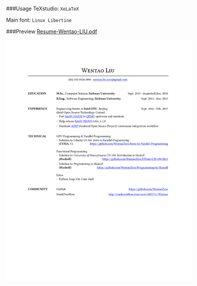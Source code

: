 ###Usage
TeXstudio: `XeLaTeX`

Main font: `Linux Libertine`

###Preview
[Resume-Wentao-LIU.pdf](https://github.com/WentaoZero/Resume/blob/master/Resume-Wentao-LIU.pdf)

![Preview](Resume-Wentao-LIU.png)
